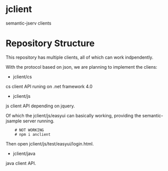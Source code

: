 # jclient

semantic-jserv clients

# Repository Structure

This repository has multiple clients, all of which can work indpendently.

With the protocol based on json, we are planning to implement the cliens:

- jclient/cs

cs client API runing on .net framework 4.0

- jclient/js

js client API depending on jquery.

Of which the jclient/js/easyui can basically working, providing the semantic-jsample server running.

~~~
    # NOT WORKING
    # npm i anclient
~~~

Then open jclient/js/test/easyui/login.html.



- jclient/java

java client API.
